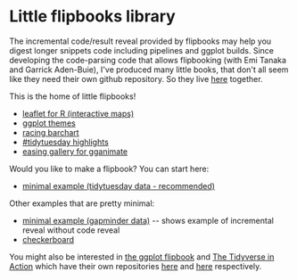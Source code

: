 # Little flipbooks library

The incremental code/result reveal provided by flipbooks may help you digest longer snippets code including pipelines and ggplot builds.  Since developing the code-parsing code that allows flipbooking (with Emi Tanaka and Garrick Aden-Buie), I've produced many little books, that don't all seem like they need their own github repository.  So they live [here](https://github.com/EvaMaeRey/little_flipbooks_library) together.  

This is the home of little flipbooks!

- [leaflet for R (interactive maps)](https://evamaerey.github.io/little_flipbooks_library/leaflet/leaflet#1)
- [ggplot themes](https://evamaerey.github.io/little_flipbooks_library/taming_themes_in_ggplot/taming_ggplot_themes.html)
- [racing barchart](https://evamaerey.github.io/little_flipbooks_library/racing_bars/racing_barcharts.html)
- [#tidytuesday highlights](https://evamaerey.github.io/little_flipbooks_library/tidytuesday_highlights/tidytuesday_highlights.html)
- [easing gallery for gganimate](https://evamaerey.github.io/easing_gganimate/easing_examples.html)


Would you like to make a flipbook? You can start here:

- [minimal example (tidytuesday data - recommended)](https://evamaerey.github.io/little_flipbooks_library/tidytuesday_minimal_example/tidytuesday_minimal_example)

Other examples that are pretty minimal:

- [minimal example (gapminder data)](https://evamaerey.github.io/little_flipbooks_library/minimal_example/minimal_example) -- shows example of incremental reveal without code reveal
- [checkerboard](https://evamaerey.github.io/little_flipbooks_library/checkerboard/checkerboard.html)


You might also be interested in [the ggplot flipbook](https://evamaerey.github.io/ggplot_flipbook/ggplot_flipbook_xaringan.html) and [The Tidyverse in Action](https://evamaerey.github.io/tidyverse_in_action/tidyverse_in_action.html) which have their own repositories [here](https://github.com/EvaMaeRey/ggplot_flipbook) and [here](https://github.com/EvaMaeRey/tidyverse_in_action) respectively.  